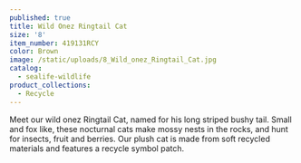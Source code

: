 ```yaml
---
published: true
title: Wild Onez Ringtail Cat
size: '8'
item_number: 419131RCY
color: Brown
image: /static/uploads/8_Wild_onez_Ringtail_Cat.jpg
catalog:
  - sealife-wildlife
product_collections:
  - Recycle
---
```

Meet our wild onez Ringtail Cat, named for his long striped bushy tail. Small and fox like, these nocturnal cats make mossy nests in the rocks, and hunt for insects, fruit and berries. Our plush cat is made from soft recycled materials and features a recycle symbol patch.
